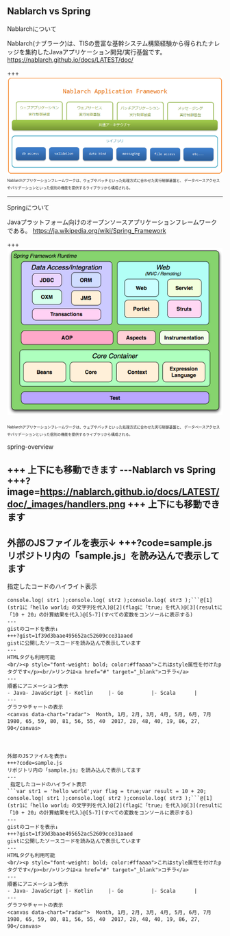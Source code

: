 Nablarch vs Spring
---
Nablarchについて

Nablarch(ナブラーク)は、TISの豊富な基幹システム構築経験から得られたナレッジを集約したJavaアプリケーション開発/実行基盤です。
<a href="https://nablarch.github.io/docs/LATEST/doc/" target="_blank">https://nablarch.github.io/docs/LATEST/doc/</a>

+++
![ALT](framework.png)
<span style="font-size:0.6em; align=left">
Nablarchアプリケーションフレームワークは、ウェブやバッチといった処理方式に合わせた実行制御基盤と、 データベースアクセスやバリデーションといった個別の機能を提供するライブラリから構成される。</span>

---
Springについて

Javaプラットフォーム向けのオープンソースアプリケーションフレームワークである。
<a href="https://ja.wikipedia.org/wiki/Spring_Framework" target="_blank">https://ja.wikipedia.org/wiki/Spring_Framework</a>

+++
![PIC](spring-overview.png)

<span style="font-size:0.6em; align=left">Nablarchアプリケーションフレームワークは、ウェブやバッチといった処理方式に合わせた実行制御基盤と、 データベースアクセスやバリデーションといった個別の機能を提供するライブラリから構成される。</span>

spring-overview

+++
上下にも移動できます
---Nablarch vs Spring
+++?image=https://nablarch.github.io/docs/LATEST/doc/_images/handlers.png
+++
上下にも移動できます
---
外部のJSファイルを表示↓
+++?code=sample.js
リポジトリ内の「sample.js」を読み込んで表示してます
---
 指定したコードのハイライト表示
```var str1 = 'hello world';var flag = true;var result = 10 + 20;
console.log( str1 );console.log( str2 );console.log( str3 );```@[1](str1に「hello world」の文字列を代入)@[2](flagに「true」を代入)@[3](resultに「10 + 20」の計算結果を代入)@[5-7](すべての変数をコンソールに表示する)
---
gistのコードを表示↓
+++?gist=1f39d3baae495652ac52609cce31aaed
gistに公開したソースコードを読み込んで表示しています
---
HTMLタグも利用可能
<br/><p style="font-weight: bold; color:#ffaaaa">これはstyle属性を付けたpタグです</p><br/>リンクは<a href="#" target="_blank">コチラ</a>
---
順番にアニメーション表示
- Java- JavaScript |- Kotlin     |- Go         |- Scala      |
---
グラフやチャートの表示
<canvas data-chart="radar">  Month, 1月, 2月, 3月, 4月, 5月, 6月, 7月  1980, 65, 59, 80, 81, 56, 55, 40  2017, 28, 48, 40, 19, 86, 27, 90</canvas>



外部のJSファイルを表示↓
+++?code=sample.js
リポジトリ内の「sample.js」を読み込んで表示してます
---
 指定したコードのハイライト表示
```var str1 = 'hello world';var flag = true;var result = 10 + 20;
console.log( str1 );console.log( str2 );console.log( str3 );```@[1](str1に「hello world」の文字列を代入)@[2](flagに「true」を代入)@[3](resultに「10 + 20」の計算結果を代入)@[5-7](すべての変数をコンソールに表示する)
---
gistのコードを表示↓
+++?gist=1f39d3baae495652ac52609cce31aaed
gistに公開したソースコードを読み込んで表示しています
---
HTMLタグも利用可能
<br/><p style="font-weight: bold; color:#ffaaaa">これはstyle属性を付けたpタグです</p><br/>リンクは<a href="#" target="_blank">コチラ</a>
---
順番にアニメーション表示
- Java- JavaScript |- Kotlin     |- Go         |- Scala      |
---
グラフやチャートの表示
<canvas data-chart="radar">  Month, 1月, 2月, 3月, 4月, 5月, 6月, 7月  1980, 65, 59, 80, 81, 56, 55, 40  2017, 28, 48, 40, 19, 86, 27, 90</canvas>


